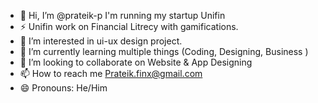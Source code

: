 - 👋 Hi, I’m @prateik-p I'm running my startup Unifin
- ⚡ Unifin work on Financial Litrecy with gamifications. 
- 👀 I’m interested in ui-ux design project.
- 🌱 I’m currently learning multiple things (Coding, Designing, Business )
- 💞️ I’m looking to collaborate on Website & App Designing 
- 📫 How to reach me Prateik.finx@gmail.com  
- 😄 Pronouns: He/Him

<!---
prateik-p/prateik-p is a ✨ special ✨ repository because its `README.md` (this file) appears on your GitHub profile.
You can click the Preview link to take a look at your changes.
--->

